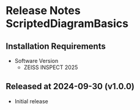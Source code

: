 # Release Notes ScriptedDiagramBasics

## Installation Requirements

* Software Version
  * ZEISS INSPECT 2025
 
## Released at 2024-09-30 (v1.0.0)

* Initial release
